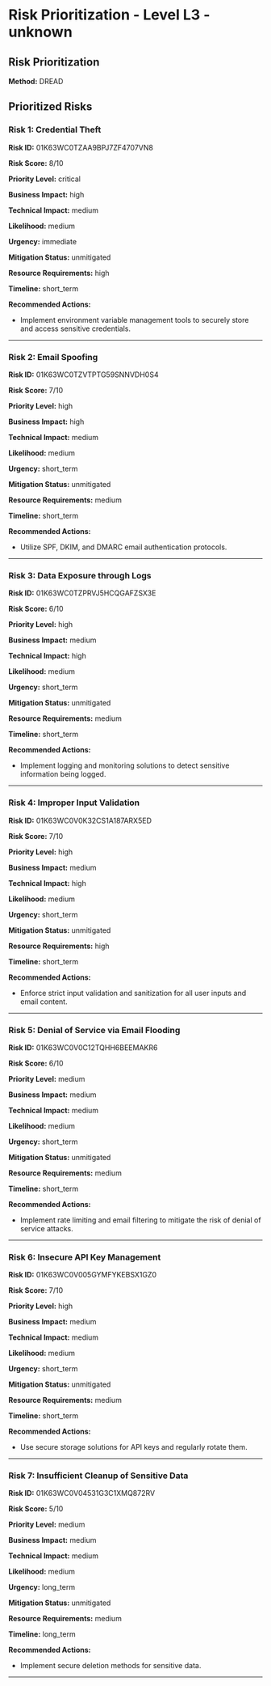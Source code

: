 # Risk Prioritization - Level L3 - unknown

## Risk Prioritization

**Method:** DREAD

## Prioritized Risks

### Risk 1: Credential Theft

**Risk ID:** 01K63WC0TZAA9BPJ7ZF4707VN8

**Risk Score:** 8/10

**Priority Level:** critical

**Business Impact:** high

**Technical Impact:** medium

**Likelihood:** medium

**Urgency:** immediate

**Mitigation Status:** unmitigated

**Resource Requirements:** high

**Timeline:** short_term

**Recommended Actions:**
- Implement environment variable management tools to securely store and access sensitive credentials.

---

### Risk 2: Email Spoofing

**Risk ID:** 01K63WC0TZVTPTG59SNNVDH0S4

**Risk Score:** 7/10

**Priority Level:** high

**Business Impact:** high

**Technical Impact:** medium

**Likelihood:** medium

**Urgency:** short_term

**Mitigation Status:** unmitigated

**Resource Requirements:** medium

**Timeline:** short_term

**Recommended Actions:**
- Utilize SPF, DKIM, and DMARC email authentication protocols.

---

### Risk 3: Data Exposure through Logs

**Risk ID:** 01K63WC0TZPRVJ5HCQGAFZSX3E

**Risk Score:** 6/10

**Priority Level:** high

**Business Impact:** medium

**Technical Impact:** high

**Likelihood:** medium

**Urgency:** short_term

**Mitigation Status:** unmitigated

**Resource Requirements:** medium

**Timeline:** short_term

**Recommended Actions:**
- Implement logging and monitoring solutions to detect sensitive information being logged.

---

### Risk 4: Improper Input Validation

**Risk ID:** 01K63WC0V0K32CS1A187ARX5ED

**Risk Score:** 7/10

**Priority Level:** high

**Business Impact:** medium

**Technical Impact:** high

**Likelihood:** medium

**Urgency:** short_term

**Mitigation Status:** unmitigated

**Resource Requirements:** high

**Timeline:** short_term

**Recommended Actions:**
- Enforce strict input validation and sanitization for all user inputs and email content.

---

### Risk 5: Denial of Service via Email Flooding

**Risk ID:** 01K63WC0V0C12TQHH6BEEMAKR6

**Risk Score:** 6/10

**Priority Level:** medium

**Business Impact:** medium

**Technical Impact:** medium

**Likelihood:** medium

**Urgency:** short_term

**Mitigation Status:** unmitigated

**Resource Requirements:** medium

**Timeline:** short_term

**Recommended Actions:**
- Implement rate limiting and email filtering to mitigate the risk of denial of service attacks.

---

### Risk 6: Insecure API Key Management

**Risk ID:** 01K63WC0V005GYMFYKEBSX1GZ0

**Risk Score:** 7/10

**Priority Level:** high

**Business Impact:** medium

**Technical Impact:** medium

**Likelihood:** medium

**Urgency:** short_term

**Mitigation Status:** unmitigated

**Resource Requirements:** medium

**Timeline:** short_term

**Recommended Actions:**
- Use secure storage solutions for API keys and regularly rotate them.

---

### Risk 7: Insufficient Cleanup of Sensitive Data

**Risk ID:** 01K63WC0V04531G3C1XMQ872RV

**Risk Score:** 5/10

**Priority Level:** medium

**Business Impact:** medium

**Technical Impact:** medium

**Likelihood:** medium

**Urgency:** long_term

**Mitigation Status:** unmitigated

**Resource Requirements:** medium

**Timeline:** long_term

**Recommended Actions:**
- Implement secure deletion methods for sensitive data.

---

